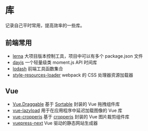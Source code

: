 # 库

记录自己平时常用，提高效率的一些库。

## 前端常用

- [lerna](https://github.com/lerna/lerna) 大项目版本控制工具，项目中可以有多个 package.json 文件
- [dayjs](https://github.com/iamkun/dayjs) 一个轻量级类 moment.js API 时间库
- [lodash](https://github.com/lodash/lodash) 前端工具函数集合
- [style-resources-loader](https://github.com/yenshih/style-resources-loader) webpack 的 CSS 处理器资源加载器

## Vue

- [Vue.Draggable](https://github.com/SortableJS/Vue.Draggable) 基于 [Sortable](https://github.com/SortableJS/Sortable) 封装的 Vue 拖拽组件库
- [vue-lazyload](https://github.com/hilongjw/vue-lazyload) 用于在应用程序中延迟加载图像的 Vue 库
- [vue-cropperjs](https://github.com/Agontuk/vue-cropperjs) 基于 [cropperjs](https://github.com/fengyuanchen/cropperjs) 封装的 Vue 图片裁剪组件库
- [vuepress-next](https://github.com/vuepress/vuepress-next) Vue 驱动的静态网站生成器
